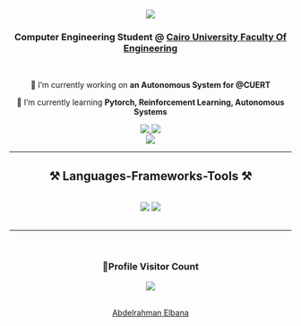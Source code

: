<h1 align="center">
    <img src="https://readme-typing-svg.herokuapp.com/?font=Righteous&size=35&center=true&vCenter=true&width=500&height=70&duration=4000&lines=Hi+There!+👋;+I'm+Abdelrahman+Elbana!;" />
</h1>

<h3 align="center">Computer Engineering Student @ <a href="https://eng.cu.edu.eg/ar/">Cairo University Faculty Of Engineering</a></h3>

<br/>

<div align="center">
 
 🔭 I’m currently working on **an Autonomous System for @CUERT**
 
 🌱 I’m currently learning **Pytorch, Reinforcement Learning, Autonomous Systems**

 </div>
 
<div align="center"> 
  <a href="mailto:manelbana079@gmail.com">
    <img src="https://skillicons.dev/icons?i=gmail" />
  </a>
  <a href="https://www.linkedin.com/in/abdelrahmanwisam/" target="_blank">
    <img src="https://skillicons.dev/icons?i=linkedin" />
  </a><br/>
  <a href="https://portfolio-b7d68.web.app/" target="_blank">
     <img src="https://img.shields.io/badge/Portfolio-FF5722?style=for-the-badge&logo=todoist&logoColor=white" target="_blank" /> 
  </a>
</div>

 <hr/>
 
<h2 align="center">⚒️ Languages-Frameworks-Tools ⚒️</h2>
<br/>
<div align="center">
    <img src="https://skillicons.dev/icons?i=python,cpp,javascript,dart,mysql,tensorflow" />
    <img src="https://skillicons.dev/icons?i=react,html,css,github,figma,git,flutter,ubuntu,firebase" />
    <br>
</div>

<br/>
<hr/>

<br>
  
<div align=center>
  <h3><b>📍Profile Visitor Count</b></h3>
</div>
 
<p align="center" >   
  <img src="https://profile-counter.glitch.me/A-Elbana/count.svg" />  
</p>
   
  
<br/>

<div align="center">
<a href='https://github.com/A-Elbana' target='_blank'>Abdelrahman Elbana</a>
</div>

<br/>

